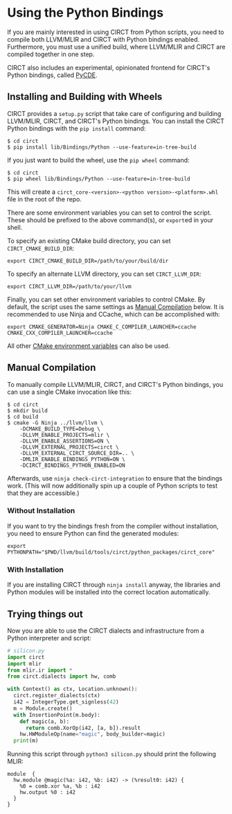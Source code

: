 # Using the Python Bindings

If you are mainly interested in using CIRCT from Python scripts, you need to compile both LLVM/MLIR and CIRCT with Python bindings enabled. Furthermore, you must use a unified build, where LLVM/MLIR and CIRCT are compiled together in one step. 

CIRCT also includes an experimental, opinionated frontend for CIRCT's Python bindings, called [PyCDE](/PyCDE).

## Installing and Building with Wheels

CIRCT provides a `setup.py` script that take care of configuring and building LLVM/MLIR, CIRCT, and CIRCT's Python bindings. You can install the CIRCT Python bindings with the `pip install` command:

```
$ cd circt
$ pip install lib/Bindings/Python --use-feature=in-tree-build
```

If you just want to build the wheel, use the `pip wheel` command:

```
$ cd circt
$ pip wheel lib/Bindings/Python --use-feature=in-tree-build
```

This will create a `circt_core-<version>-<python version>-<platform>.whl` file in the root of the repo.

There are some environment variables you can set to control the script. These should be prefixed to the above command(s), or `export`ed in your shell.

To specify an existing CMake build directory, you can set `CIRCT_CMAKE_BUILD_DIR`:

```
export CIRCT_CMAKE_BUILD_DIR=/path/to/your/build/dir
```

To specify an alternate LLVM directory, you can set `CIRCT_LLVM_DIR`:

```
export CIRCT_LLVM_DIR=/path/to/your/llvm
```

Finally, you can set other environment variables to control CMake. By default, the script uses the same settings as [Manual Compilation](#manual-compilation) below. It is recommended to use Ninja and CCache, which can be accomplished with:

```
export CMAKE_GENERATOR=Ninja CMAKE_C_COMPILER_LAUNCHER=ccache CMAKE_CXX_COMPILER_LAUNCHER=ccache
```

All other [CMake environment variables](https://cmake.org/cmake/help/latest/manual/cmake-env-variables.7.html) can also be used.

## Manual Compilation

To manually compile LLVM/MLIR, CIRCT, and CIRCT's Python bindings, you can use a single CMake invocation like this:

```
$ cd circt
$ mkdir build
$ cd build
$ cmake -G Ninja ../llvm/llvm \
    -DCMAKE_BUILD_TYPE=Debug \
    -DLLVM_ENABLE_PROJECTS=mlir \
    -DLLVM_ENABLE_ASSERTIONS=ON \
    -DLLVM_EXTERNAL_PROJECTS=circt \
    -DLLVM_EXTERNAL_CIRCT_SOURCE_DIR=.. \
    -DMLIR_ENABLE_BINDINGS_PYTHON=ON \
    -DCIRCT_BINDINGS_PYTHON_ENABLED=ON
```

Afterwards, use `ninja check-circt-integration` to ensure that the bindings work. (This will now additionally spin up a couple of Python scripts to test that they are accessible.)

### Without Installation

If you want to try the bindings fresh from the compiler without installation, you need to ensure Python can find the generated modules:

```
export PYTHONPATH="$PWD/llvm/build/tools/circt/python_packages/circt_core"
```

### With Installation

If you are installing CIRCT through `ninja install` anyway, the libraries and Python modules will be installed into the correct location automatically.

## Trying things out

Now you are able to use the CIRCT dialects and infrastructure from a Python interpreter and script:

```python
# silicon.py
import circt
import mlir
from mlir.ir import *
from circt.dialects import hw, comb

with Context() as ctx, Location.unknown():
  circt.register_dialects(ctx)
  i42 = IntegerType.get_signless(42)
  m = Module.create()
  with InsertionPoint(m.body):
    def magic(a, b):
      return comb.XorOp(i42, [a, b]).result
    hw.HWModuleOp(name="magic", body_builder=magic)
  print(m)
```

Running this script through `python3 silicon.py` should print the following MLIR:

```mlir
module  {
  hw.module @magic(%a: i42, %b: i42) -> (%result0: i42) {
    %0 = comb.xor %a, %b : i42
    hw.output %0 : i42
  }
}
```
